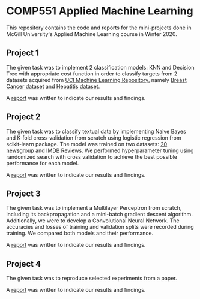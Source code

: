 # COMP551 Applied Machine Learning 

This repository contains the code and reports for the mini-projects done in McGill University's Applied Machine Learning course in Winter 2020.

## Project 1
The given task was to implement 2 classification models: KNN and Decision Tree with appropriate cost function in order to classify targets from 2 datasets acquired from [UCI Machine Learning Repository](https://archive.ics.uci.edu/ml/datasets.php), namely [Breast Cancer dataset](https://archive.ics.uci.edu/ml/datasets/Breast+Cancer+Wisconsin+(Diagnostic)) and [Hepatitis dataset](http://archive.ics.uci.edu/ml/datasets/Hepatitis).

A [report](project1/writeup.pdf) was written to indicate our results and findings.

## Project 2
The given task was to classify textual data by implementing Naive Bayes and K-fold cross-validation from scratch using logistic regression from scikit-learn package. The model was trained on two datasets: [20 newsgroup](https://scikit-learn.org/stable/modules/generated/sklearn.datasets.fetch_20newsgroups.html?highlight=newsgroup#sklearn.datasets.fetch_20newsgroups) and [IMDB Reviews](https://ai.stanford.edu/~amaas/data/sentiment/). We performed hyperparameter tuning using randomized search with cross validation to achieve the best possible performance for each model. 

A [report](project2/writeup.pdf) was written to indicate our results and findings.

## Project 3
The given task was to implement a Multilayer Perceptron from scratch, including its backpropagation and a mini-batch gradient descent algorithm. Additionally, we were to develop a Convolutional Neural Network. The accuracies and losses of training and validation splits were recorded during training. We compared both models and their performance.

A [report](project3/writeup.pdf) was written to indicate our results and findings.

## Project 4
The given task was to reproduce selected experiments from a paper. 

A [report](project4/writeup.pdf) was written to indicate our results and findings.

